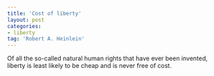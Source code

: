 ```yaml
---
title: 'Cost of liberty'
layout: post
categories:
- liberty
tag: 'Robert A. Heinlein'
---
```


Of all the so-called natural human rights that have ever been invented, liberty is least likely to be cheap and is never free of cost.